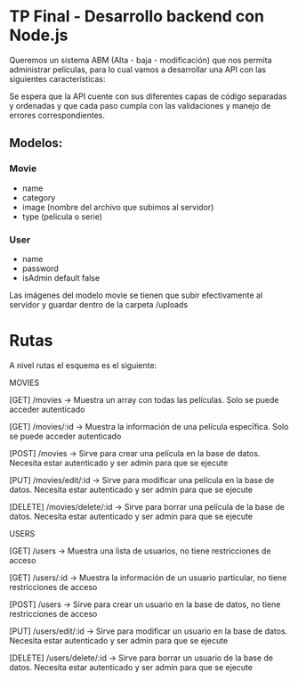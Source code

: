 # TP Final - Desarrollo backend con Node.js

Queremos un sistema ABM (Alta - baja - modificación) que nos permita administrar películas, para lo cual vamos a desarrollar una API con las siguientes características:

Se espera que la API cuente con sus diferentes capas de código separadas y ordenadas y que cada paso cumpla con las validaciones y manejo de errores correspondientes.

## Modelos:

### [](https://gist.github.com/doomling/9fe8cf6418f4e8dee99bf67fd2300330#movie)Movie

- name
 - category 
 - image (nombre del archivo que subimos al servidor)
 - type (pelicula o serie) 

### [](https://gist.github.com/doomling/9fe8cf6418f4e8dee99bf67fd2300330#user)User

- name
- password 
- isAdmin default false

Las imágenes del modelo movie se tienen que subir efectivamente al servidor y guardar dentro de la carpeta /uploads

# [](https://gist.github.com/doomling/9fe8cf6418f4e8dee99bf67fd2300330#rutas)Rutas

A nivel rutas el esquema es el siguiente:

MOVIES

[GET] /movies -> Muestra un array con todas las películas. Solo se puede acceder autenticado

[GET] /movies/:id -> Muestra la información de una película especīfica. Solo se puede acceder autenticado

[POST] /movies -> Sirve para crear una película en la base de datos. Necesita estar autenticado y ser admin para que se ejecute

[PUT] /movies/edit/:id -> Sirve para modificar una película en la base de datos. Necesita estar autenticado y ser admin para que se ejecute

[DELETE] /movies/delete/:id -> Sirve para borrar una película de la base de datos. Necesita estar autenticado y ser admin para que se ejecute

USERS

[GET] /users -> Muestra una lista de usuarios, no tiene restricciones de acceso

[GET] /users/:id -> Muestra la información de un usuario particular, no tiene restricciones de acceso

[POST] /users -> Sirve para crear un usuario en la base de datos, no tiene restricciones de acceso

[PUT] /users/edit/:id -> Sirve para modificar un usuario en la base de datos. Necesita estar autenticado y ser admin para que se ejecute

[DELETE] /users/delete/:id -> Sirve para borrar un usuario de la base de datos. Necesita estar autenticado y ser admin para que se ejecute